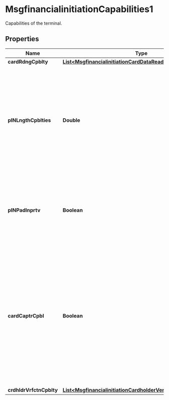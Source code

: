 

# MsgfinancialinitiationCapabilities1

Capabilities of the terminal.
## Properties

Name | Type | Description | Notes
------------ | ------------- | ------------- | -------------
**cardRdngCpblty** | [**List&lt;MsgfinancialinitiationCardDataReading7Code&gt;**](MsgfinancialinitiationCardDataReading7Code.md) |  |  [optional]
**pINLngthCpblties** | **Double** | Maximum number of digits that the Point of Interaction is able to accept when the cardholder enters its PIN.  ISO 8583:87 bit 26, ISO 8583:93 bit 22-12, ISO 8583:2003 bit 27-11. |  [optional]
**pINPadInprtv** | **Boolean** | PIN pad is inoperative.  Default: False - PIN pad is operative or not applicable. True: PIN pas is inoperative. |  [optional]
**cardCaptrCpbl** | **Boolean** | Indicates whether the terminal can capture cards or not. True: The terminal is able to capture cards False: The terminal is not able to capture cards.  ISO 8583:87 bit 25, ISO 8583:93 bit 22-3, ISO 8583:2003 bit 27-10. |  [optional]
**crdhldrVrfctnCpblty** | [**List&lt;MsgfinancialinitiationCardholderVerificationCapabilities1&gt;**](MsgfinancialinitiationCardholderVerificationCapabilities1.md) |  |  [optional]




